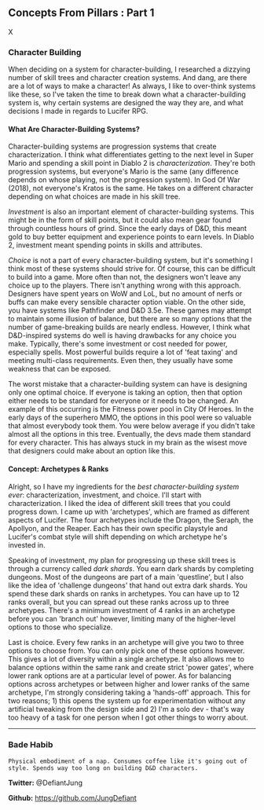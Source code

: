 ## Concepts From Pillars : Part 1
X

### Character Building
When deciding on a system for character-building, I researched a dizzying number of skill trees and character creation systems. And dang, are there are a lot of ways to make a character! As always, I like to over-think systems like these, so I've taken the time to break down what a character-building system is, why certain systems are designed the way they are, and what decisions I made in regards to Lucifer RPG.

#### What Are Character-Building Systems?
Character-building systems are progression systems that create characterization. I think what differentiates getting to the next level in Super Mario and spending a skill point in Diablo 2 is *characterization*. They're both progression systems, but everyone's Mario is the same (any difference depends on whose playing, not the progression system). In God Of War (2018), not everyone's Kratos is the same. He takes on a different character depending on what choices are made in his skill tree.

*Investment* is also an important element of character-building systems. This might be in the form of skill points, but it could also mean gear found through countless hours of grind. Since the early days of D&D, this meant gold to buy better equipment and experience points to earn levels. In Diablo 2, investment meant spending points in skills and attributes.

*Choice* is not a part of every character-building system, but it's something I think most of these systems should strive for. Of course, this can be difficult to build into a game. More often than not, the designers won't leave any choice up to the players. There isn't anything wrong with this approach. Designers have spent years on WoW and LoL, but no amount of nerfs or buffs can make every sensible character option viable. On the other side, you have systems like Pathfinder and D&D 3.5e. These games may attempt to maintain some illusion of balance, but there are so many options that the number of game-breaking builds are nearly endless. However, I think what D&D-inspired systems do well is having drawbacks for any choice you make. Typically, there's some investment or cost needed for power, especially spells. Most powerful builds require a lot of 'feat taxing' and meeting multi-class requirements. Even then, they usually have some weakness that can be exposed. 

The worst mistake that a character-building system can have is designing only one optimal choice. If everyone is taking an option, then that option either needs to be standard for everyone or it needs to be changed. An example of this occurring is the Fitness power pool in City Of Heroes. In the early days of the superhero MMO, the options in this pool were so valuable that almost everybody took them. You were below average if you didn't take almost all the options in this tree. Eventually, the devs made them standard for every character. This has always stuck in my brain as the wisest move that designers could make about an option like this.

#### Concept: Archetypes & Ranks
Alright, so I have my ingredients for the *best character-building system ever*: characterization, investment, and choice. I'll start with characterization. I liked the idea of different skill trees that you could progress down. I came up with 'archetypes', which are framed as different aspects of Lucifer. The four archetypes include the Dragon, the Seraph, the Apollyon, and the Reaper. Each has their own specific playstyle and Lucifer's combat style will shift depending on which archetype he's invested in.

Speaking of investment, my plan for progressing up these skill trees is through a currency called *dark shards*. You earn dark shards by completing dungeons. Most of the dungeons are part of a main 'questline', but I also like the idea of 'challenge dungeons' that hand out extra dark shards. You spend these dark shards on ranks in archetypes. You can have up to 12 ranks overall, but you can spread out these ranks across up to three archetypes. There's a minimum investment of 4 ranks in an archetype before you can 'branch out' however, limiting many of the higher-level options to those who specialize.

Last is choice. Every few ranks in an archetype will give you two to three options to choose from. You can only pick one of these options however. This gives a lot of diversity within a single archetype. It also allows me to balance options within the same rank and create strict 'power gates', where lower rank options are at a particular level of power. As for balancing options across archetypes or between higher and lower ranks of the same archetype, I'm strongly considering taking a 'hands-off' approach. This for two reasons; 1) this opens the system up for experimentation without any artificial tweaking from the design side and 2) I'm a solo dev - that's way too heavy of a task for one person when I got other things to worry about.

---
### Bade Habib

```Physical embodiment of a nap. Consumes coffee like it's going out of style. Spends way too long on building D&D characters.```

**Twitter:** @DefiantJung

**Github:** https://github.com/JungDefiant
